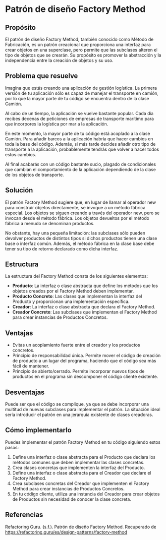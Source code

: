 # Patrón de diseño Factory Method

## Propósito
El patrón de diseño Factory Method, también conocido como Método de Fabricación, es un patrón creacional que proporciona una interfaz para crear objetos en una superclase, pero permite que las subclases alteren el tipo de objetos que se crearán. Su propósito es promover la abstracción y la independencia entre la creación de objetos y su uso.

## Problema que resuelve
Imagina que estás creando una aplicación de gestión logística. La primera versión de tu aplicación sólo es capaz de manejar el transporte en camión, por lo que la mayor parte de tu código se encuentra dentro de la clase Camión.

Al cabo de un tiempo, la aplicación se vuelve bastante popular. Cada día recibes decenas de peticiones de empresas de transporte marítimo para que incorpores la logística por mar a la aplicación.

En este momento, la mayor parte de tu código está acoplado a la clase Camión. Para añadir barcos a la aplicación habría que hacer cambios en toda la base del código. Además, si más tarde decides añadir otro tipo de transporte a la aplicación, probablemente tendrás que volver a hacer todos estos cambios.

Al final acabarás con un código bastante sucio, plagado de condicionales que cambian el comportamiento de la aplicación dependiendo de la clase de los objetos de transporte.

## Solución
El patrón Factory Method sugiere que, en lugar de llamar al operador new para construir objetos directamente, se invoque a un método fábrica especial. Los objetos se siguen creando a través del operador new, pero se invocan desde el método fábrica. Los objetos devueltos por el método fábrica a menudo se denominan productos.

No obstante, hay una pequeña limitación: las subclases sólo pueden devolver productos de distintos tipos si dichos productos tienen una clase base o interfaz común. Además, el método fábrica en la clase base debe tener su tipo de retorno declarado como dicha interfaz.

## Estructura
La estructura del Factory Method consta de los siguientes elementos:
- **Producto**: La interfaz o clase abstracta que define los métodos que los objetos creados por el Factory Method deben implementar.
- **Producto Concreto**: Las clases que implementan la interfaz del Producto y proporcionan una implementación específica.
- **Creador**: La interfaz o clase abstracta que declara el Factory Method.
- **Creador Concreto**: Las subclases que implementan el Factory Method para crear instancias de Productos Concretos.

## Ventajas
- Evitas un acoplamiento fuerte entre el creador y los productos concretos.
- Principio de responsabilidad única. Permite mover el código de creación de producto a un lugar del programa, haciendo que el código sea más fácil de mantener.
- Principio de abierto/cerrado. Permite incorporar nuevos tipos de productos en el programa sin descomponer el código cliente existente.

## Desventajas
Puede ser que el código se complique, ya que se debe incorporar una multitud de nuevas subclases para implementar el patrón. La situación ideal sería introducir el patrón en una jerarquía existente de clases creadoras.

## Cómo implementarlo
Puedes implementar el patrón Factory Method en tu código siguiendo estos pasos:
1. Define una interfaz o clase abstracta para el Producto que declara los métodos comunes que deben implementar las clases concretas.
2. Crea clases concretas que implementen la interfaz del Producto.
3. Define una interfaz o clase abstracta para el Creador que declare el Factory Method.
4. Crea subclases concretas del Creador que implementen el Factory Method para crear instancias de Productos Concretos.
5. En tu código cliente, utiliza una instancia del Creador para crear objetos de Productos sin necesidad de conocer la clase concreta.

## Referencias
Refactoring Guru. (s.f.). Patrón de diseño Factory Method. Recuperado de https://refactoring.guru/es/design-patterns/factory-method
